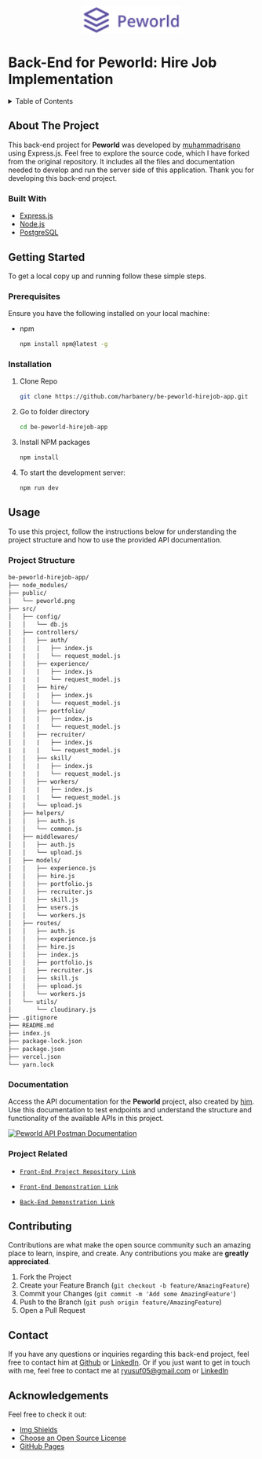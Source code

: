 <div align="center">
  <img src="./public/peworld.png" alt="Logo Peworld" width="200"/>
</div>

# Back-End for Peworld: Hire Job Implementation

<details>
  <summary>Table of Contents</summary>
  <ul>
    <li>
      <a href="#about-the-project">About The Project</a>
      <ul>
        <li><a href="#built-with">Built With</a></li>
      </ul>
    </li>
    <li>
      <a href="#getting-started">Getting Started</a>
      <ul>
        <li><a href="#prerequisites">Prerequisites</a></li>
        <li><a href="#installation">Installation</a></li>
      </ul>
    </li>
    <li>
      <a href="#usage">Usage</a>
      <ul>
        <li><a href="#documentation">Documentation</a></li>
        <li><a href="#project-related">Project Related</a></li>
      </ul>
    </li>
    <li><a href="#contributing">Contributing</a></li>
    <li><a href="#contact">Contact</a></li>
    <li><a href="#acknowledgements">Acknowledgements</a></li>
  </ul>
</details>

## About The Project

This back-end project for **Peworld** was developed by [muhammadrisano](https://github.com/muhammadrisano) using Express.js. Feel free to explore the source code, which I have forked from the original repository. It includes all the files and documentation needed to develop and run the server side of this application. Thank you for developing this back-end project.

### Built With

- [Express.js](https://expressjs.com/)
- [Node.js](https://nodejs.org/en)
- [PostgreSQL](https://www.postgresql.org/)

## Getting Started

To get a local copy up and running follow these simple steps.

### Prerequisites

Ensure you have the following installed on your local machine:

- npm

  ```sh
  npm install npm@latest -g
  ```

### Installation

1. Clone Repo

   ```sh
   git clone https://github.com/harbanery/be-peworld-hirejob-app.git
   ```

2. Go to folder directory

   ```bash
   cd be-peworld-hirejob-app
   ```

3. Install NPM packages

   ```sh
   npm install
   ```

4. To start the development server:

   ```sh
   npm run dev
   ```

## Usage

To use this project, follow the instructions below for understanding the project structure and how to use the provided API documentation.

### Project Structure

```
be-peworld-hirejob-app/
├── node_modules/
├── public/
│   └── peworld.png
├── src/
│   ├── config/
│   │   └── db.js
│   ├── controllers/
│   │   ├── auth/
│   │   |   ├── index.js
|   |   |   └── request_model.js
│   │   ├── experience/
│   │   |   ├── index.js
|   |   |   └── request_model.js
│   │   ├── hire/
│   │   |   ├── index.js
|   |   |   └── request_model.js
│   │   ├── portfolio/
│   │   |   ├── index.js
|   |   |   └── request_model.js
│   │   ├── recruiter/
│   │   |   ├── index.js
|   |   |   └── request_model.js
│   │   ├── skill/
│   │   |   ├── index.js
|   |   |   └── request_model.js
│   │   ├── workers/
│   │   |   ├── index.js
|   |   |   └── request_model.js
│   │   └── upload.js
│   ├── helpers/
│   │   ├── auth.js
│   │   └── common.js
│   ├── middlewares/
│   │   ├── auth.js
│   │   └── upload.js
│   ├── models/
│   │   ├── experience.js
│   │   ├── hire.js
│   │   ├── portfolio.js
│   │   ├── recruiter.js
│   │   ├── skill.js
│   │   ├── users.js
│   │   └── workers.js
│   ├── routes/
│   │   ├── auth.js
│   │   ├── experience.js
│   │   ├── hire.js
│   │   ├── index.js
│   │   ├── portfolio.js
│   │   ├── recruiter.js
│   │   ├── skill.js
│   │   ├── upload.js
│   │   └── workers.js
│   └── utils/
│       └── cloudinary.js
├── .gitignore
├── README.md
├── index.js
├── package-lock.json
├── package.json
├── vercel.json
└── yarn.lock
```

### Documentation

Access the API documentation for the **Peworld** project, also created by [him](https://github.com/muhammadrisano). Use this documentation to test endpoints and understand the structure and functionality of the available APIs in this project.

[![Peworld API Postman Documentation](https://run.pstmn.io/button.svg)](https://documenter.getpostman.com/view/36623326/2sA3s4kqFe)

### Project Related

- [`Front-End Project Repository Link`](https://github.com/harbanery/peworld-hirejob-app)

- [`Front-End Demonstration Link`](https://peworld-hirejob.vercel.app/)

- [`Back-End Demonstration Link`](https://fwm17-be-peword.vercel.app/)

## Contributing

Contributions are what make the open source community such an amazing place to learn, inspire, and create. Any contributions you make are **greatly appreciated**.

1. Fork the Project
2. Create your Feature Branch (`git checkout -b feature/AmazingFeature`)
3. Commit your Changes (`git commit -m 'Add some AmazingFeature'`)
4. Push to the Branch (`git push origin feature/AmazingFeature`)
5. Open a Pull Request

## Contact

If you have any questions or inquiries regarding this back-end project, feel free to contact him at [Github](https://github.com/muhammadrisano) or [LinkedIn](https://www.linkedin.com/in/muhammad-risano-80847b152/). Or if you just want to get in touch with me, feel free to contact me at ryusuf05@gmail.com or [LinkedIn](https://www.linkedin.com/in/raihan-yusuf/)

## Acknowledgements

Feel free to check it out:

- [Img Shields](https://shields.io)
- [Choose an Open Source License](https://choosealicense.com/)
- [GitHub Pages](https://pages.github.com/)
